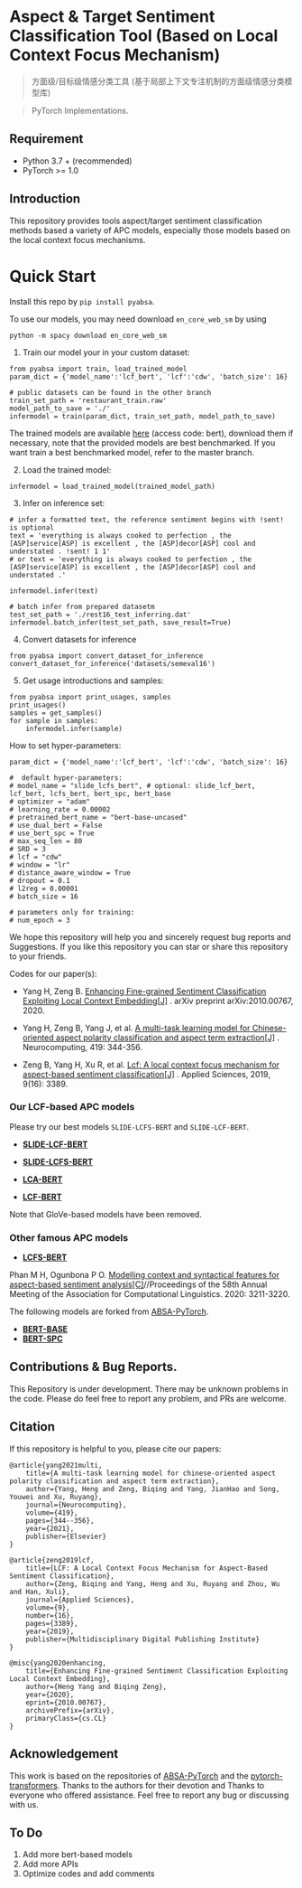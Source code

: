 # Aspect & Target Sentiment Classification Tool (Based on Local Context Focus Mechanism)

> 方面级/目标级情感分类工具 (基于局部上下文专注机制的方面级情感分类模型库)

> PyTorch Implementations.

## Requirement

* Python 3.7 + (recommended)
* PyTorch >= 1.0

## Introduction

This repository provides tools aspect/target sentiment classification methods based a variety of APC models,
especially those models based on the local context focus mechanisms.

# Quick Start

Install this repo by `pip install pyabsa`. 

To use our models, you may need download `en_core_web_sm` by using

`python -m spacy download en_core_web_sm`

1. Train our model your in your custom dataset:

```
from pyabsa import train, load_trained_model
param_dict = {'model_name':'lcf_bert', 'lcf':'cdw', 'batch_size': 16}

# public datasets can be found in the other branch
train_set_path = 'restaurant_train.raw'  
model_path_to_save = './'
infermodel = train(param_dict, train_set_path, model_path_to_save)

```
The trained models are available [here](https://pan.baidu.com/s/1u5q8EqahXexKi2-hw_CUYg) (access code: bert), download them if necessary, 
note that the provided models are best benchmarked. If you want train a best benchmarked model,
refer to the master branch.


2. Load the trained model:

```infermodel = load_trained_model(trained_model_path)```


3. Infer on inference set:
```
# infer a formatted text, the reference sentiment begins with !sent! is optional
text = 'everything is always cooked to perfection , the [ASP]service[ASP] is excellent , the [ASP]decor[ASP] cool and understated . !sent! 1 1'
# or text = 'everything is always cooked to perfection , the [ASP]service[ASP] is excellent , the [ASP]decor[ASP] cool and understated .'

infermodel.infer(text)

# batch infer from prepared datasetm
test_set_path = './rest16_test_inferring.dat' 
infermodel.batch_infer(test_set_path, save_result=True)
```

4. Convert datasets for inference

```
from pyabsa import convert_dataset_for_inference
convert_dataset_for_inference('datasets/semeval16')
```

5. Get usage introductions and samples:

```
from pyabsa import print_usages, samples
print_usages()
samples = get_samples()
for sample in samples:
    infermodel.infer(sample)
```

How to set hyper-parameters:

```
param_dict = {'model_name':'lcf_bert', 'lcf':'cdw', 'batch_size': 16}

#  default hyper-parameters:
# model_name = "slide_lcfs_bert", # optional: slide_lcf_bert, lcf_bert, lcfs_bert, bert_spc, bert_base
# optimizer = "adam"
# learning_rate = 0.00002
# pretrained_bert_name = "bert-base-uncased"
# use_dual_bert = False
# use_bert_spc = True
# max_seq_len = 80
# SRD = 3
# lcf = "cdw"
# window = "lr"
# distance_aware_window = True
# dropout = 0.1
# l2reg = 0.00001
# batch_size = 16

# parameters only for training:
# num_epoch = 3
```

We hope this repository will help you and sincerely request bug reports and Suggestions. If you like this repository you
can star or share this repository to your friends.

Codes for our paper(s):

- Yang H, Zeng
  B. [Enhancing Fine-grained Sentiment Classification Exploiting Local Context Embedding[J]](https://arxiv.org/abs/2010.00767)
  . arXiv preprint arXiv:2010.00767, 2020.

- Yang H, Zeng B, Yang J, et
  al. [A multi-task learning model for Chinese-oriented aspect polarity classification and aspect term extraction[J]](https://www.sciencedirect.com/science/article/abs/pii/S0925231220312534)
  . Neurocomputing, 419: 344-356.

- Zeng B, Yang H, Xu R, et
  al. [Lcf: A local context focus mechanism for aspect-based sentiment classification[J]](https://www.mdpi.com/2076-3417/9/16/3389)
  . Applied Sciences, 2019, 9(16): 3389.

### Our LCF-based APC models

Please try our best models `SLIDE-LCFS-BERT` and `SLIDE-LCF-BERT`.

- **[SLIDE-LCF-BERT](modules/models/slide_lcf_bert.py)**

- **[SLIDE-LCFS-BERT](modules/models/slide_lcf_bert.py)**

- **[LCA-BERT](modules/models/lca_bert.py)**

- **[LCF-BERT](modules/models/lcf_bert.py)**

Note that GloVe-based models have been removed.

### Other famous APC models

- **[LCFS-BERT](modules/models/lcf-bert.py)**

Phan M H, Ogunbona P O. [Modelling context and syntactical features for aspect-based sentiment
analysis[C]](https://www.aclweb.org/anthology/2020.acl-main.293/)//Proceedings of the 58th Annual Meeting of the
Association for Computational Linguistics. 2020: 3211-3220.

The following models are forked from [ABSA-PyTorch](https://github.com/songyouwei/ABSA-PyTorch).

- **[BERT-BASE](modules/models/bert_base.py)**
- **[BERT-SPC](modules/models/bert_spc.py)**

## Contributions & Bug Reports.

This Repository is under development. There may be unknown problems in the code. Please do feel free to report any
problem, and PRs are welcome.

## Citation

If this repository is helpful to you, please cite our papers:

    @article{yang2021multi,
        title={A multi-task learning model for chinese-oriented aspect polarity classification and aspect term extraction},
        author={Yang, Heng and Zeng, Biqing and Yang, JianHao and Song, Youwei and Xu, Ruyang},
        journal={Neurocomputing},
        volume={419},
        pages={344--356},
        year={2021},
        publisher={Elsevier}
    }

    @article{zeng2019lcf,
        title={LCF: A Local Context Focus Mechanism for Aspect-Based Sentiment Classification},
        author={Zeng, Biqing and Yang, Heng and Xu, Ruyang and Zhou, Wu and Han, Xuli},
        journal={Applied Sciences},
        volume={9},
        number={16},
        pages={3389},
        year={2019},
        publisher={Multidisciplinary Digital Publishing Institute}
    }

    @misc{yang2020enhancing,
        title={Enhancing Fine-grained Sentiment Classification Exploiting Local Context Embedding}, 
        author={Heng Yang and Biqing Zeng},
        year={2020},
        eprint={2010.00767},
        archivePrefix={arXiv},
        primaryClass={cs.CL}
    }

## Acknowledgement

This work is based on the repositories of [ABSA-PyTorch](https://github.com/songyouwei/ABSA-PyTorch) and
the [pytorch-transformers](https://github.com/huggingface/transformers). Thanks to the authors for their devotion and
Thanks to everyone who offered assistance. Feel free to report any bug or discussing with us.

## To Do

1. Add more bert-based models
2. Add more APIs
3. Optimize codes and add comments


